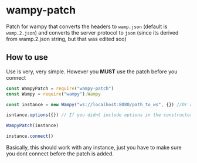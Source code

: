 # wampy-patch
Patch for wampy that converts the headers to `wamp.json` (default is `wamp.2.json`) and converts the server protocol to `json` (since its derived from wamp.2.json string, but that was edited soo)

## How to use

Use is very, very simple. However you **MUST** use the patch before you connect

```js
const WampyPatch = require("wampy-patch")
const Wampy = require("wampy").Wampy

const instance = new Wampy("ws://localhost:8080/path_to_ws", {}) //Or any url obviously, and your options.

isntance.options({}) // If you didnt include options in the constructor

WampyPatch(instance)

instance.connect()
```

Basically, this should work with any instance, just you have to make sure you dont connect before the patch is added.

